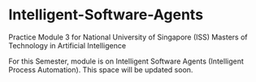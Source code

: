 # Intelligent-Software-Agents
Practice Module 3 for National University of Singapore (ISS) Masters of Technology in Artificial Intelligence

For this Semester, module is on Intelligent Software Agents (Intelligent Process Automation). This space will be updated soon.

